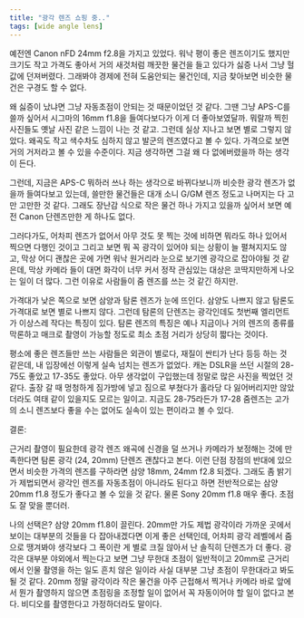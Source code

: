 ```yaml
---
title: "광각 렌즈 쇼핑 중.."
tags: [wide angle lens]
---
```


예전엔 Canon nFD 24mm f2.8을 가지고 있었다. 워낙 평이 좋은 렌즈이기도 했지만 크기도 작고 가격도 좋아서 거의 새것처럼 깨끗한 물건을 들고 있다가 싫증 나서 그냥 헐값에 던져버렸다. 그래봐야 경제에 전혀 도움안되는 물건인데, 지금 찾아보면 비슷한 물건은 구경도 할 수 없다.

왜 싫증이 났냐면 그냥 자동초점이 안되는 것 때문이었던 것 같다. 그땐 그냥 APS-C를 쓸까 싶어서 시그마의 16mm f1.8을 들여다보다가 이게 더 좋아보였달까. 뭐랄까 찍힌 사진들도 옛날 사진 같은 느낌이 나는 것 같고. 그런데 실상 지나고 보면 별로 그렇지 않았다. 왜곡도 작고 색수차도 심하지 않고 발군의 렌즈였다고 볼 수 있다. 가격으로 보면 거의 거저라고 볼 수 있을 수준이다. 지금 생각하면 그걸 왜 다 없에버렸을까 하는 생각이 든다. 

그런데, 지금은 APS-C 뭐하러 쓰나 하는 생각으로 바뀌다보니까 비슷한 광각 렌즈가 없을까 들여다보고 있는데, 쓸만한 물건들은 대개 소니 G/GM 렌즈 정도고 나머지는 다 고만 고만한 것 같다. 그래도 장난감 식으로 작은 물건 하나 가지고 있을까 싶어서 보면 예전 Canon 단렌즈만한 게 하나도 없다. 

그러다가도, 어차피 렌즈가 없어서 아무 것도 못 찍는 것에 비하면 뭐라도 하나 있어서 찍으면 다행인 것이고 그리고 보면 뭐 꼭 광각이 있어야 되는 상황이 늘 펼쳐지지도 않고, 막상 어디 괜찮은 곳에 가면 워낙 원거리라 눈으로 보기엔 광각으로 잡아야될 것 같은데, 막상 카메라 들이 대면 화각이 너무 커서 정작 관심있는 대상은 코딱지만하게 나오는 일이 더 많다. 그런 이유로 사람들이 줌 렌즈를 쓰는 것 같긴 하지만.

가격대가 낮은 쪽으로 보면 삼양과 탐론 렌즈가 눈에 뜨인다. 삼양도 나쁘지 않고 탐론도 가격대로 보면 별로 나쁘지 않다. 그런데 탐론의 단렌즈는 광각인데도 첫번째 엘리먼트가 이상스레 작다는 특징이 있다. 탐론 렌즈의 특징은 예나 지금이나 거의 렌즈의 종류를 막론하고 매크로 촬영이 가능할 정도로 최소 초점 거리가 상당히 짧다는 것이다. 

평소에 좋은 렌즈들만 쓰는 사람들은 외관이 별로다, 재질이 싼티가 난다 등등 하는 것 같은데, 내 입장에선 이렇게 실속 넘치는 렌즈가 없었다. 캐논 DSLR을 쓰던 시절의 28-75도 좋았고 17-35도 좋았다. 아무 생각없이 구입했는데 정말로 많은 사진을 찍었던 것 같다. 출장 갈 때 멍청하게 짐가방에 넣고 짐으로 부쳤다가 홀라당 다 잃어버리지만 않았더라도 여태 같이 있을지도 모르는 일이고. 지금도 28-75라든가 17-28 줌렌즈는 고가의 소니 렌즈보다 좋을 수는 없어도 실속이 있는 편이라고 볼 수 있다. 

결론:

근거리 촬영이 필요한데 광각 렌즈 왜곡에 신경을 덜 쓰거나 카메라가 보정해는 것에 만족한다면 탐론 광각 (24, 20mm) 단렌즈 괜찮다고 본다. 이런 단점 장점의 반대에 있으면서 비슷한 가격의 렌즈를 구하라면 삼양 18mm, 24mm f2.8 되겠다. 그래도 좀 밝기가 제법되면서 광각인 렌즈를 자동초점이 아니라도 된다고 하면 전반적으로는 삼양 20mm f1.8 정도가 좋다고 볼 수 있을 것 같다. 물론 Sony 20mm f1.8 매우 좋다. 초점도 잘 맞을 뿐더러. 

나의 선택은? 삼양 20mm f1.8이 끌린다. 20mm만 가도 제법 광각이라 가까운 곳에서 보이는 대부분의 것들을 다 잡아내겠다면 이게 좋은 선택인데, 어차피 광각 레벨에서 줌으로 땡겨봐야 생각보다 그 폭이란 게 별로 크질 않아서 난 솔직히 단렌즈가 더 좋다. 광각은 대부분 야외에서 찍는다고 보면 그냥 무한대 초점이 일반적이고 20mm로 근거리에서 인물 촬영을 하는 일도 흔치 않은 일이라 사실 대부분 그냥 초점이 무한대라고 봐도 될 것 같다. 20mm 정말 광각이라 작은 물건을 아주 근접해서 찍거나 카메라 바로 앞에서 뭔가 촬영하지 않으면 초점링을 조정할 일이 없어서 꼭 자동이어야 할 일이 없다고 본다. 비디오를 촬영한다고 가정하더라도 말이다. 

